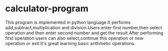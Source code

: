 # calculator-program
This program is implemented in python language.It performs add,subtract,multiplication and division.Users enter first number,then select operation and then enter second number and get the result.After performing first operation users can also select,continue this operation or new operation or exit.It's great  learning basic arithmetic operations.
